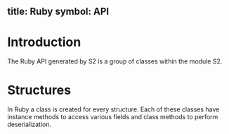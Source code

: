 title: Ruby
symbol: API
---

# Introduction

The Ruby API generated by S2 is a group of classes within the module S2.

# Structures

In Ruby a class is created for every structure. Each of these classes have instance methods to access various fields and class methods to perform deserialization.